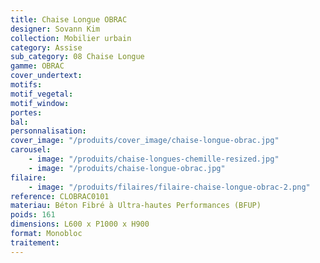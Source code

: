 ```yaml
---
title: Chaise Longue OBRAC
designer: Sovann Kim
collection: Mobilier urbain
category: Assise
sub_category: 08 Chaise Longue
gamme: OBRAC
cover_undertext:
motifs:
motif_vegetal:
motif_window:
portes:
bal:
personnalisation:
cover_image: "/produits/cover_image/chaise-longue-obrac.jpg"
carousel:
    - image: "/produits/chaise-longues-chemille-resized.jpg"
    - image: "/produits/chaise-longue-obrac.jpg"
filaire:
    - image: "/produits/filaires/filaire-chaise-longue-obrac-2.png"
reference: CLOBRAC0101
materiau: Béton Fibré à Ultra-hautes Performances (BFUP)
poids: 161
dimensions: L600 x P1000 x H900
format: Monobloc
traitement:
---
```

